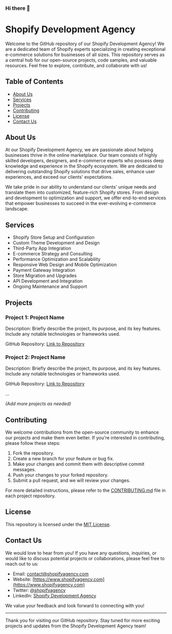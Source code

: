 ### Hi there 👋

# Shopify Development Agency

Welcome to the GitHub repository of our Shopify Development Agency! We are a dedicated team of Shopify experts specializing in creating exceptional e-commerce solutions for businesses of all sizes. This repository serves as a central hub for our open-source projects, code samples, and valuable resources. Feel free to explore, contribute, and collaborate with us!

## Table of Contents

- [About Us](#about-us)
- [Services](#services)
- [Projects](#projects)
- [Contributing](#contributing)
- [License](#license)
- [Contact Us](#contact-us)

## About Us

At our Shopify Development Agency, we are passionate about helping businesses thrive in the online marketplace. Our team consists of highly skilled developers, designers, and e-commerce experts who possess deep knowledge and experience in the Shopify ecosystem. We are dedicated to delivering outstanding Shopify solutions that drive sales, enhance user experiences, and exceed our clients' expectations.

We take pride in our ability to understand our clients' unique needs and translate them into customized, feature-rich Shopify stores. From design and development to optimization and support, we offer end-to-end services that empower businesses to succeed in the ever-evolving e-commerce landscape.

## Services

- Shopify Store Setup and Configuration
- Custom Theme Development and Design
- Third-Party App Integration
- E-commerce Strategy and Consulting
- Performance Optimization and Scalability
- Responsive Web Design and Mobile Optimization
- Payment Gateway Integration
- Store Migration and Upgrades
- API Development and Integration
- Ongoing Maintenance and Support

## Projects

### Project 1: Project Name

Description: Briefly describe the project, its purpose, and its key features. Include any notable technologies or frameworks used.

GitHub Repository: [Link to Repository](https://github.com/your-username/project-repo)

### Project 2: Project Name

Description: Briefly describe the project, its purpose, and its key features. Include any notable technologies or frameworks used.

GitHub Repository: [Link to Repository](https://github.com/your-username/project-repo)

...

_(Add more projects as needed)_

## Contributing

We welcome contributions from the open-source community to enhance our projects and make them even better. If you're interested in contributing, please follow these steps:

1. Fork the repository.
2. Create a new branch for your feature or bug fix.
3. Make your changes and commit them with descriptive commit messages.
4. Push your changes to your forked repository.
5. Submit a pull request, and we will review your changes.

For more detailed instructions, please refer to the [CONTRIBUTING.md](CONTRIBUTING.md) file in each project repository.

## License

This repository is licensed under the [MIT License](LICENSE).

## Contact Us

We would love to hear from you! If you have any questions, inquiries, or would like to discuss potential projects or collaborations, please feel free to reach out to us:

- Email: [contact@shopifyagency.com](mailto:contact@shopifyagency.com)
- Website: [https://www.shopifyagency.com](https://www.shopifyagency.com)
- Twitter: [@shopifyagency](https://twitter.com/shopifyagency)
- LinkedIn: [Shopify Development Agency](https://www.linkedin.com/company/shopifyagency)

We value your feedback and look forward to connecting with you!

---

Thank you for visiting our GitHub repository. Stay tuned for more exciting projects and updates from the Shopify Development Agency team!
